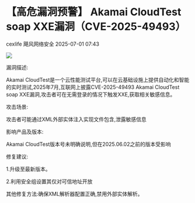 #  【高危漏洞预警】 Akamai CloudTest soap XXE漏洞（CVE-2025-49493）  
cexlife  飓风网络安全   2025-07-01 07:43  
  
![](https://mmbiz.qpic.cn/mmbiz_png/ibhQpAia4xu02zicX5qQ3a6Ys8pwQ1s3yzhYxCZ6147eickaNGk2zKujYcNYjGzdcNFrsmSdQZsWSNsls8v9ep1BMw/640?wx_fmt=png&from=appmsg "")  
  
漏洞描述:  
  
Akamai CloudTest是一个云性能测试平台,可以在云基础设施上提供自动化和智能的实时测试,2025年7月,互联网上披露CVE-2025-49493 Akamai CloudTest soap XXE漏洞,攻击者可在无需登录的情况下触发XXE,获取相关敏感信息。  
  
攻击场景:  
  
攻击者可能通过XML外部实体注入实现文件包含,泄露敏感信息  
  
影响产品及版本:  
  
Akamai CloudTest版本号未明确说明,但在2025.06.02之前的版本受影响  
  
修复建议:  
  
1.升级至最新版本。  
  
2.利用安全组设置其仅对可信地址开放  
  
其他修复方法:确保XML解析器配置正确,禁用外部实体解析。  
  
  
